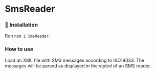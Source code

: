 # SmsReader

### 🚀 Installation

Run `npm i SmsReader`.

### How to use

Load an XML file with SMS messages according to ISO19033. The messages will be parsed as displayed in the styled of an SMS reader.
